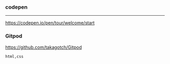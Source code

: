 ### codepen
---
https://codepen.io/pen/tour/welcome/start

### Gitpod
https://github.com/takagotch/Gitpod




```
html,css

```

```
```

```
```


